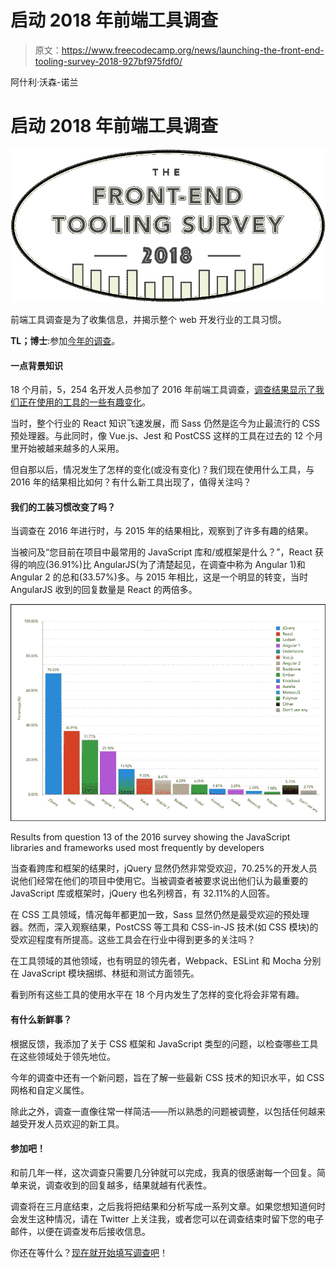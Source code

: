 # 启动 2018 年前端工具调查

> 原文：<https://www.freecodecamp.org/news/launching-the-front-end-tooling-survey-2018-927bf975fdf0/>

阿什利·沃森-诺兰

# 启动 2018 年前端工具调查

![mNQ95YxzPh7mVjd-JTHD2Xael20RRU67pF0L](img/3a955ca171b84d8339f4efcb57db7eda.png)

前端工具调查是为了收集信息，并揭示整个 web 开发行业的工具习惯。

**TL；博士**:参加[今年的调查](http://ashn.uk/survey-2018)。

#### 一点背景知识

18 个月前，5，254 名开发人员参加了 2016 年前端工具调查，[调查结果显示了我们正在使用的工具的一些有趣变化](https://ashleynolan.co.uk/blog/frontend-tooling-survey-2016-results)。

当时，整个行业的 React 知识飞速发展，而 Sass 仍然是迄今为止最流行的 CSS 预处理器。与此同时，像 Vue.js、Jest 和 PostCSS 这样的工具在过去的 12 个月里开始被越来越多的人采用。

但自那以后，情况发生了怎样的变化(或没有变化)？我们现在使用什么工具，与 2016 年的结果相比如何？有什么新工具出现了，值得关注吗？

#### 我们的工装习惯改变了吗？

当调查在 2016 年进行时，与 2015 年的结果相比，观察到了许多有趣的结果。

当被问及“您目前在项目中最常用的 JavaScript 库和/或框架是什么？”，React 获得的响应(36.91%)比 AngularJS(为了清楚起见，在调查中称为 Angular 1)和 Angular 2 的总和(33.57%)多。与 2015 年相比，这是一个明显的转变，当时 AngularJS 收到的回复数量是 React 的两倍多。

![Am5sb2iADzLt6rMlmwn52RdM5dfUiQqiMVJF](img/abf76e0d93b17fd1707cb9cc9f4d5907.png)

Results from question 13 of the 2016 survey showing the JavaScript libraries and frameworks used most frequently by developers

当查看跨库和框架的结果时，jQuery 显然仍然非常受欢迎，70.25%的开发人员说他们经常在他们的项目中使用它。当被调查者被要求说出他们认为最重要的 JavaScript 库或框架时，jQuery 也名列榜首，有 32.11%的人回答。

在 CSS 工具领域，情况每年都更加一致，Sass 显然仍然是最受欢迎的预处理器。然而，深入观察结果，PostCSS 等工具和 CSS-in-JS 技术(如 CSS 模块)的受欢迎程度有所提高。这些工具会在行业中得到更多的关注吗？

在工具领域的其他领域，也有明显的领先者，Webpack、ESLint 和 Mocha 分别在 JavaScript 模块捆绑、林挺和测试方面领先。

看到所有这些工具的使用水平在 18 个月内发生了怎样的变化将会非常有趣。

#### 有什么新鲜事？

根据反馈，我添加了关于 CSS 框架和 JavaScript 类型的问题，以检查哪些工具在这些领域处于领先地位。

今年的调查中还有一个新问题，旨在了解一些最新 CSS 技术的知识水平，如 CSS 网格和自定义属性。

除此之外，调查一直像往常一样简洁——所以熟悉的问题被调整，以包括任何越来越受开发人员欢迎的新工具。

#### 参加吧！

和前几年一样，这次调查只需要几分钟就可以完成，我真的很感谢每一个回复。简单来说，调查收到的回复越多，结果就越有代表性。

调查将在三月底结束，之后我将把结果和分析写成一系列文章。如果您想知道何时会发生这种情况，请在 Twitter 上关注我，或者您可以在调查结束时留下您的电子邮件，以便在调查发布后接收信息。

你还在等什么？[现在就开始填写调查吧](http://ashn.uk/survey-2018)！